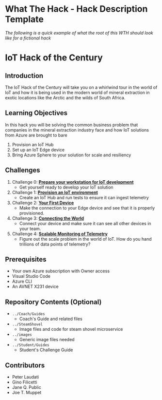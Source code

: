 # What The Hack - Hack Description Template

*The following is a quick example of what the root of this WTH should look like for a fictional hack*

# IoT Hack of the Century
## Introduction
The IoT Hack of the Century will take you on a whirlwind tour in the world of IoT and how it is being used in the modern world of mineral extraction in exotic locations like the Arctic and the wilds of South Africa.

## Learning Objectives
In this hack you will be solving the common business problem that companies in the mineral extraction industry face and how IoT solutions from Azure are brought to bare

1. Provision an IoT Hub
2. Set up an IoT Edge device
3. Bring Azure Sphere to your solution for scale and resiliency 

## Challenges
1. Challenge 0: **[Prepare your workstation for IoT development](Student/Challenge-00.md)**
   - Get yourself ready to develop your IoT solution
2. Challenge 1: **[Provision an IoT environment](Student/Challenge-01.md)**
   - Create an IoT Hub and run tests to ensure it can ingest telemetry
3. Challenge 2: **[Your First Device](Student/Challenge-02.md)**
   - Make the connection to your Edge device and see that it is properly provisioned.
4. Challenge 3: **[Connecting the World](Student/Challenge-03.md)**
   - Connect your device and make sure it can see all other devices in your team.
5. Challenge 4: **[Scalable Monitoring of Telemetry](Student/Challenge-04.md)**
   - Figure out the scale problem in the world of IoT. How do you hand trillions of data points of telemetry?

## Prerequisites
- Your own Azure subscription with Owner access
- Visual Studio Code
- Azure CLI
- An AVNET X231 device

## Repository Contents (Optional)
- `../Coach/Guides`
  - Coach's Guide and related files
- `../SteamShovel`
  - Image files and code for steam shovel microservice
- `../images`
  - Generic image files needed
- `../Student/Guides`
  - Student's Challenge Guide

## Contributors
- Peter Laudati
- Gino Filicetti
- Jane Q. Public
- Joe T. Muppet

